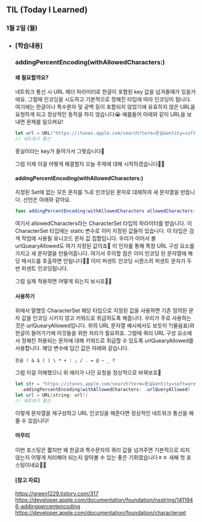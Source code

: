 ## TIL (Today I Learned)

### 1월 2일 (월)   

- ### [학습내용] 
   ### addingPercentEncoding(withAllowedCharacters:)
    #### 왜 필요할까요?

    네트워크 통신 시 URL 헤더 파라미터로 한글이 포함된 key 값을 넘겨줄때가 있을거에요.
    그럴때 인코딩을 시도하고 기본적으로 정해진 타입에 따라 인코딩이 됩니다.
    여기에는 한글이나 특수문자 및 공백 등이 포함되지 않았기에 유효하지 않은 URL을 요청하게 되고 정상적인 동작을 하지 않습니다😭
    예를들어 아래와 같이 URL을 보내면 문제를 일으켜요!
    ```swift
    let url = URL("https://itunes.apple.com/search?term=몽실&entity=software"!)
    // 네트워크 통신
    ```
    몽실이라는 key가 들어가서 그렇습니다🙌

    그럼 이제 이걸 어떻게 해결할지 오늘 주제에 대해 시작하겠습니다🕺🏻

    #### addingPercentEncoding(withAllowedCharacters:)

    지정된 Set에 없는 모든 문자를 %로 인코딩된 문자로 대체하여 새 문자열을 만듭니다.
    선언은 아래와 같아요.
    ```swift
    func addingPercentEncoding(withAllowedCharacters allowedCharacters: CharacterSet) -> String?
    ```
    여기서 allowedCharacters라는 CharacterSet 타입의 파라미터를 받습니다.
    이 CharacterSet 타입에는 static 변수로 이미 지정된 값들이 있습니다.
    이 타입은 검색 작업에 사용될 유니코드 문자 값 집합입니다.
    우리가 이어서 볼 urlQuearyAllowed도 여기 지정된 값이죠🙌
    이 인자를 통해 특정 URL 구성 요소를 가지고 새 문자열을 만들어줍니다.
    여기서 주의할 점은 이미 인코딩 된 문자열에 해당 메서드를 호출하면 안됩니다🙅🏻
    이미 퍼센트 인코딩 시퀀스의 퍼센트 문자가 두번 퍼센트 인코딩됩니다.

    그럼 실제 적용하면 어떻게 되는지 보시죠🙋🏻

    #### 사용하기

    위에서 말했듯 CharacterSet 해당 타입으로 지정된 값을 사용하면 기존 정의된 문자 값을 인코딩 시키지 않고 키워드로 취급하도록 해줍니다.
    우리가 주로 사용하는것은 urlQuearyAllowed입니다.
    위의 URL 문자열 예시에서도 보듯이 ?(물음표)와 한글이 들어가기에 이것들을 위한 처리가 필요하죠.
    그럴때 쿼리 URL 구성 요소에서 정해진 허용되는 문자에 대해 키워드로 취급할 수 있도록 urlQuearyAllowed를 사용합니다.
    해당 변수에 담긴 값은 아래와 같습니다.
    ```
    한글 ! & $ ( ) \ * + : ; / . = @ ~ _ ?
    ```

    그럼 이걸 이해했으니 위 에러가 나던 요청을 정상적으로 바꿔보죠🙌
    ```swift
    let str = "https://itunes.apple.com/search?term=몽실&entity=software"!
      .addingPercentEncoding(withAllowedCharacters: .urlQueryAllowed)
    let url = URL(string: url!)
    // 네트워크 통신
    ```
    이렇게 문자열을 재구성하고 URL 인코딩을 해준다면 정상적인 네트워크 통신을 해줄 수 있습니다!

    #### 마무리

    이번 포스팅은 짧지만 왜 한글과 특수문자의 쿼리 값을 넘겨주면 기본적으로 되지 않는지 어떻게 처리해야 되는지 알아볼 수 있는 좋은 기회였습니다ㅎㅎ
    새해 첫 포스팅이네요🙇🏻

    #### [참고 자료]
    https://green1229.tistory.com/317   
    https://developer.apple.com/documentation/foundation/nsstring/1411946-addingpercentencoding
    https://developer.apple.com/documentation/foundation/characterset
